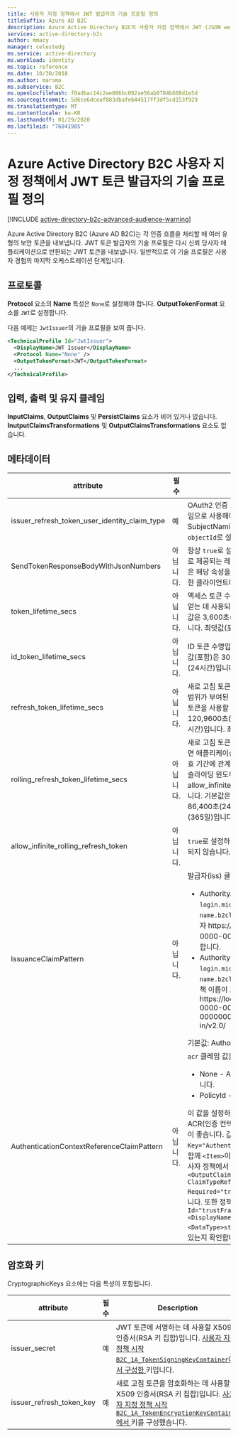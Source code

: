 ```yaml
---
title: 사용자 지정 정책에서 JWT 발급자의 기술 프로필 정의
titleSuffix: Azure AD B2C
description: Azure Active Directory B2C의 사용자 지정 정책에서 JWT (JSON web token) 발급자에 대한 기술 프로필을 정의 합니다.
services: active-directory-b2c
author: mmacy
manager: celestedg
ms.service: active-directory
ms.workload: identity
ms.topic: reference
ms.date: 10/30/2018
ms.author: marsma
ms.subservice: B2C
ms.openlocfilehash: f0adbac14c2ae886bc002ae56ab0784b608d1e5d
ms.sourcegitcommit: 5d6ce6dceaf883dbafeb44517ff3df5cd153f929
ms.translationtype: MT
ms.contentlocale: ko-KR
ms.lasthandoff: 01/29/2020
ms.locfileid: "76841985"
---
```

# <a name="define-a-technical-profile-for-a-jwt-token-issuer-in-an-azure-active-directory-b2c-custom-policy"></a>Azure Active Directory B2C 사용자 지정 정책에서 JWT 토큰 발급자의 기술 프로필 정의

[!INCLUDE [active-directory-b2c-advanced-audience-warning](../../includes/active-directory-b2c-advanced-audience-warning.md)]

Azure Active Directory B2C (Azure AD B2C)는 각 인증 흐름을 처리할 때 여러 유형의 보안 토큰을 내보냅니다. JWT 토큰 발급자의 기술 프로필은 다시 신뢰 당사자 애플리케이션으로 반환되는 JWT 토큰을 내보냅니다. 일반적으로 이 기술 프로필은 사용자 경험의 마지막 오케스트레이션 단계입니다.

## <a name="protocol"></a>프로토콜

**Protocol** 요소의 **Name** 특성은 `None`로 설정해야 합니다. **OutputTokenFormat** 요소를 `JWT`로 설정합니다.

다음 예제는 `JwtIssuer`의 기술 프로필을 보여 줍니다.

```XML
<TechnicalProfile Id="JwtIssuer">
  <DisplayName>JWT Issuer</DisplayName>
  <Protocol Name="None" />
  <OutputTokenFormat>JWT</OutputTokenFormat>
  ...
</TechnicalProfile>
```

## <a name="input-output-and-persist-claims"></a>입력, 출력 및 유지 클레임

**InputClaims**, **OutputClaims** 및 **PersistClaims** 요소가 비어 있거나 없습니다. **InutputClaimsTransformations** 및 **OutputClaimsTransformations** 요소도 없습니다.

## <a name="metadata"></a>메타데이터

| attribute | 필수 | Description |
| --------- | -------- | ----------- |
| issuer_refresh_token_user_identity_claim_type | 예 | OAuth2 인증 코드 및 새로 고침 토큰 내에서 사용자 ID 클레임으로 사용해야 하는 클레임입니다. 기본적으로 다른 SubjectNamingInfo 클레임 형식을 지정하지 않는 한 `objectId`로 설정해야 합니다. |
| SendTokenResponseBodyWithJsonNumbers | 아닙니다. | 항상 `true`로 설정합니다. 숫자 값이 JSON 번호 대신 문자열로 제공되는 레거시 형식의 경우 `false`로 설정합니다. 이 특성은 해당 속성을 문자열로 반환한 이전 구현에서 종속성을 사용한 클라이언트에 필요합니다. |
| token_lifetime_secs | 아닙니다. | 액세스 토큰 수명입니다. 보호된 리소스에 대한 액세스 권한을 얻는 데 사용되는 OAuth 2.0 전달자 토큰의 수명입니다. 기본값은 3,600초(1시간)입니다. 최소값(포함)은 300초(5분)입니다. 최댓값(포함)은 86,400초(24시간)입니다. |
| id_token_lifetime_secs | 아닙니다. | ID 토큰 수명입니다. 기본값은 3,600초(1시간)입니다. 최소값(포함)은 300초(5분)입니다. 최댓값(포함)은 86,400초(24시간)입니다. |
| refresh_token_lifetime_secs | 아닙니다. | 새로 고침 토큰 수명입니다. 애플리케이션에 offline_access 범위가 부여된 경우 새 액세스 토큰을 획득하는 데 새로 고침 토큰을 사용할 수 있기 전까지의 최대 기간입니다. 기본값은 120,9600초(14일)입니다. 최소값(포함)은 86,400초(24시간)입니다. 최댓값(포함)은 7,776,000초(90일)입니다. |
| rolling_refresh_token_lifetime_secs | 아닙니다. | 새로 고침 토큰 슬라이딩 윈도우 수명입니다. 이 기간이 경과하면 애플리케이션이 획득한 대부분의 최근 새로 고침 토큰의 유효 기간에 관계없이 사용자는 강제로 다시 인증을 받게 됩니다. 슬라이딩 윈도우 수명을 적용하지 않으려면 allow_infinite_rolling_refresh_token 값을 `true`로 설정합니다. 기본값은 7,776,000초(90일)입니다. 최소값(포함)은 86,400초(24시간)입니다. 최댓값(포함)은 31,536,000초(365일)입니다. |
| allow_infinite_rolling_refresh_token | 아닙니다. | `true`로 설정하면 새로 고침 토큰 슬라이딩 윈도우 수명이 만료되지 않습니다. |
| IssuanceClaimPattern | 아닙니다. | 발급자(iss) 클레임을 제어합니다. 다음 값 중 하나입니다.<ul><li>AuthorityAndTenantGuid-iss 클레임은 `login.microsoftonline` 또는 `tenant-name.b2clogin.com`와 같은 도메인 이름과 테넌트 식별자 https:\//login.microsoftonline.com/00000000-0000-0000-0000-000000000000/v2.0/를 포함 합니다.</li><li>AuthorityWithTfp - iss 클레임에는 도메인 이름(예: `login.microsoftonline` 또는 `tenant-name.b2clogin.com`), 테넌트 식별자 및 신뢰 당사자 정책 이름이 포함됩니다. https:\//login.microsoftonline.com/tfp/00000000-0000-0000-0000-000000000000/b2c_1a_tp_sign-up-or-sign-in/v2.0/</li></ul> 기본값: AuthorityAndTenantGuid |
| AuthenticationContextReferenceClaimPattern | 아닙니다. | `acr` 클레임 값을 제어합니다.<ul><li>None - Azure AD B2C가 acr 클레임을 발급하지 않습니다.</li><li>PolicyId - `acr` 클레임에 정책 이름이 포함됩니다.</li></ul>이 값을 설정하기 위한 옵션은 TFP(보안 프레임워크 정책) 및 ACR(인증 컨텍스트 참조)입니다. 이 값을 TFP로 설정하는 것이 좋습니다. 값을 설정하려면 `Key="AuthenticationContextReferenceClaimPattern"`과 함께 `<Item>`이 존재하고 값이 `None`인지 확인합니다. 신뢰 당사자 정책에서 `<OutputClaims>` 항목을 추가하고 이 요소 `<OutputClaim ClaimTypeReferenceId="trustFrameworkPolicy" Required="true" DefaultValue="{policy}" />`를 추가합니다. 또한 정책에 클레임 형식 `<ClaimType Id="trustFrameworkPolicy">   <DisplayName>trustFrameworkPolicy</DisplayName>     <DataType>string</DataType> </ClaimType>`이 포함되어 있는지 확인합니다. |

## <a name="cryptographic-keys"></a>암호화 키

CryptographicKeys 요소에는 다음 특성이 포함됩니다.

| attribute | 필수 | Description |
| --------- | -------- | ----------- |
| issuer_secret | 예 | JWT 토큰에 서명하는 데 사용할 X509 인증서(RSA 키 집합)입니다. [사용자 지정 정책 시작`B2C_1A_TokenSigningKeyContainer`에서 구성한 ](custom-policy-get-started.md) 키입니다. |
| issuer_refresh_token_key | 예 | 새로 고침 토큰을 암호화하는 데 사용할 X509 인증서(RSA 키 집합)입니다. [사용자 지정 정책 시작`B2C_1A_TokenEncryptionKeyContainer`에서 ](custom-policy-get-started.md) 키를 구성했습니다. |














